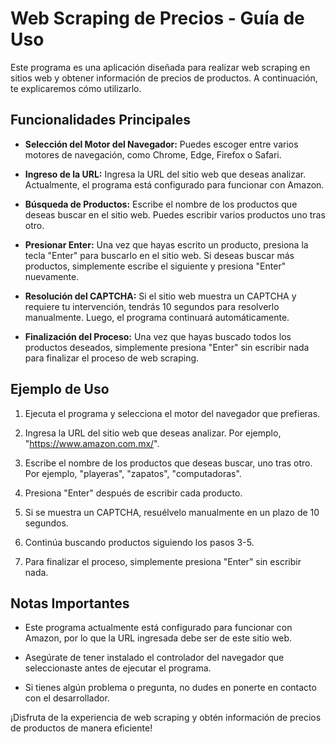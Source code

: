 # Web Scraping de Precios - Guía de Uso

Este programa es una aplicación diseñada para realizar web scraping en sitios web y obtener información de precios de productos. A continuación, te explicaremos cómo utilizarlo.

## Funcionalidades Principales

- **Selección del Motor del Navegador:** Puedes escoger entre varios motores de navegación, como Chrome, Edge, Firefox o Safari.

- **Ingreso de la URL:** Ingresa la URL del sitio web que deseas analizar. Actualmente, el programa está configurado para funcionar con Amazon.

- **Búsqueda de Productos:** Escribe el nombre de los productos que deseas buscar en el sitio web. Puedes escribir varios productos uno tras otro.

- **Presionar Enter:** Una vez que hayas escrito un producto, presiona la tecla "Enter" para buscarlo en el sitio web. Si deseas buscar más productos, simplemente escribe el siguiente y presiona "Enter" nuevamente.

- **Resolución del CAPTCHA:** Si el sitio web muestra un CAPTCHA y requiere tu intervención, tendrás 10 segundos para resolverlo manualmente. Luego, el programa continuará automáticamente.

- **Finalización del Proceso:** Una vez que hayas buscado todos los productos deseados, simplemente presiona "Enter" sin escribir nada para finalizar el proceso de web scraping.

## Ejemplo de Uso

1. Ejecuta el programa y selecciona el motor del navegador que prefieras.

2. Ingresa la URL del sitio web que deseas analizar. Por ejemplo, "https://www.amazon.com.mx/".

3. Escribe el nombre de los productos que deseas buscar, uno tras otro. Por ejemplo, "playeras", "zapatos", "computadoras".

4. Presiona "Enter" después de escribir cada producto.

5. Si se muestra un CAPTCHA, resuélvelo manualmente en un plazo de 10 segundos.

6. Continúa buscando productos siguiendo los pasos 3-5.

7. Para finalizar el proceso, simplemente presiona "Enter" sin escribir nada.

## Notas Importantes

- Este programa actualmente está configurado para funcionar con Amazon, por lo que la URL ingresada debe ser de este sitio web.

- Asegúrate de tener instalado el controlador del navegador que seleccionaste antes de ejecutar el programa.

- Si tienes algún problema o pregunta, no dudes en ponerte en contacto con el desarrollador.

¡Disfruta de la experiencia de web scraping y obtén información de precios de productos de manera eficiente!
